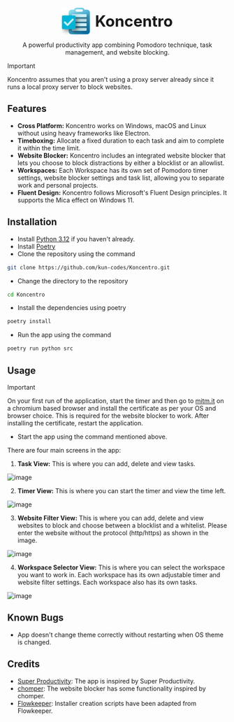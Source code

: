 <p align="center" style="display: flex; align-items: center; justify-content: center;">
  <img src="assets/logo_64x64.png" width="64" style="vertical-align: middle; margin-right: 12px;" />
  <span style="display: inline-block; vertical-align: middle; font-size:2.5em;"><b>Koncentro</b></span>
</p>
<p align="center">A powerful productivity app combining Pomodoro technique, task management, and website blocking.</p>

> [!IMPORTANT]
> Koncentro assumes that you aren't using a proxy server already since it runs a local proxy server to block websites.

## Features

- **Cross Platform:** Koncentro works on Windows, macOS and Linux without using heavy frameworks like Electron.
- **Timeboxing:** Allocate a fixed duration to each task and aim to complete it within the time limit.
- **Website Blocker:** Koncentro includes an integrated website blocker that lets you choose to block distractions by either a blocklist or an allowlist.
- **Workspaces:** Each Workspace has its own set of Pomodoro timer settings, website blocker settings and task list, allowing you to separate work and personal projects.
- **Fluent Design:** Koncentro follows Microsoft's Fluent Design principles. It supports the Mica effect on Windows 11.


## Installation


- Install [Python 3.12](https://www.python.org/downloads/) if you haven't already.
- Install [Poetry](https://python-poetry.org/docs/#installing-with-the-official-installer)
- Clone the repository using the command
```sh
git clone https://github.com/kun-codes/Koncentro.git
```
- Change the directory to the repository
```sh
cd Koncentro
```
- Install the dependencies using poetry
```sh
poetry install
```
- Run the app using the command
```sh
poetry run python src
```

## Usage
> [!IMPORTANT]
> On your first run of the application, start the timer and then go to [mitm.it](http://mitm.it) on a chromium based browser and install the certificate as per your OS and browser choice. This is required for the website blocker to work. After installing the certificate, restart the application.

- Start the app using the command mentioned above.

There are four main screens in the app:
1. **Task View:** This is where you can add, delete and view tasks.
 
![image](https://i.ibb.co/6m17JRr/image.png)

2. **Timer View:** This is where you can start the timer and view the time left.

![image](https://i.ibb.co/bmMdB3m/image.png)

3. **Website Filter View:** This is where you can add, delete and view websites to block and choose between a blocklist and a whitelist. Please enter the website without the protocol (http/https) as shown in the image.

![image](https://i.ibb.co/9N0DK9h/image.png)

4. **Workspace Selector View:** This is where you can select the workspace you want to work in. Each workspace has its own adjustable timer and website filter settings. Each workspace also has its own tasks.

![image](https://i.ibb.co/72WN7bP/image.png)

## Known Bugs

- App doesn't change theme correctly without restarting when OS theme is changed.

## Credits

- [Super Productivity](https://github.com/johannesjo/super-productivity): The app is inspired by Super Productivity.
- [chomper](https://github.com/aniketpanjwani/chomper): The website blocker has some functionality inspired by chomper.
- [Flowkeeper](https://github.com/flowkeeper-org/fk-desktop): Installer creation scripts have been adapted from Flowkeeper.
